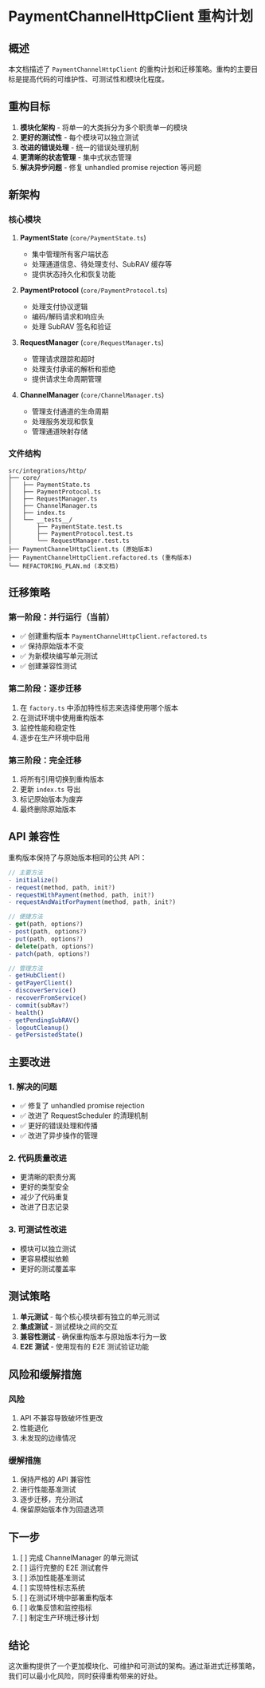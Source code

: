 # PaymentChannelHttpClient 重构计划

## 概述

本文档描述了 `PaymentChannelHttpClient` 的重构计划和迁移策略。重构的主要目标是提高代码的可维护性、可测试性和模块化程度。

## 重构目标

1. **模块化架构** - 将单一的大类拆分为多个职责单一的模块
2. **更好的测试性** - 每个模块可以独立测试
3. **改进的错误处理** - 统一的错误处理机制
4. **更清晰的状态管理** - 集中式状态管理
5. **解决异步问题** - 修复 unhandled promise rejection 等问题

## 新架构

### 核心模块

1. **PaymentState** (`core/PaymentState.ts`)

   - 集中管理所有客户端状态
   - 处理通道信息、待处理支付、SubRAV 缓存等
   - 提供状态持久化和恢复功能

2. **PaymentProtocol** (`core/PaymentProtocol.ts`)

   - 处理支付协议逻辑
   - 编码/解码请求和响应头
   - 处理 SubRAV 签名和验证

3. **RequestManager** (`core/RequestManager.ts`)

   - 管理请求跟踪和超时
   - 处理支付承诺的解析和拒绝
   - 提供请求生命周期管理

4. **ChannelManager** (`core/ChannelManager.ts`)
   - 管理支付通道的生命周期
   - 处理服务发现和恢复
   - 管理通道映射存储

### 文件结构

```
src/integrations/http/
├── core/
│   ├── PaymentState.ts
│   ├── PaymentProtocol.ts
│   ├── RequestManager.ts
│   ├── ChannelManager.ts
│   ├── index.ts
│   └── __tests__/
│       ├── PaymentState.test.ts
│       ├── PaymentProtocol.test.ts
│       └── RequestManager.test.ts
├── PaymentChannelHttpClient.ts (原始版本)
├── PaymentChannelHttpClient.refactored.ts (重构版本)
└── REFACTORING_PLAN.md (本文档)
```

## 迁移策略

### 第一阶段：并行运行（当前）

- ✅ 创建重构版本 `PaymentChannelHttpClient.refactored.ts`
- ✅ 保持原始版本不变
- ✅ 为新模块编写单元测试
- ✅ 创建兼容性测试

### 第二阶段：逐步迁移

1. 在 `factory.ts` 中添加特性标志来选择使用哪个版本
2. 在测试环境中使用重构版本
3. 监控性能和稳定性
4. 逐步在生产环境中启用

### 第三阶段：完全迁移

1. 将所有引用切换到重构版本
2. 更新 `index.ts` 导出
3. 标记原始版本为废弃
4. 最终删除原始版本

## API 兼容性

重构版本保持了与原始版本相同的公共 API：

```typescript
// 主要方法
- initialize()
- request(method, path, init?)
- requestWithPayment(method, path, init?)
- requestAndWaitForPayment(method, path, init?)

// 便捷方法
- get(path, options?)
- post(path, options?)
- put(path, options?)
- delete(path, options?)
- patch(path, options?)

// 管理方法
- getHubClient()
- getPayerClient()
- discoverService()
- recoverFromService()
- commit(subRav?)
- health()
- getPendingSubRAV()
- logoutCleanup()
- getPersistedState()
```

## 主要改进

### 1. 解决的问题

- ✅ 修复了 unhandled promise rejection
- ✅ 改进了 RequestScheduler 的清理机制
- ✅ 更好的错误处理和传播
- ✅ 改进了异步操作的管理

### 2. 代码质量改进

- 更清晰的职责分离
- 更好的类型安全
- 减少了代码重复
- 改进了日志记录

### 3. 可测试性改进

- 模块可以独立测试
- 更容易模拟依赖
- 更好的测试覆盖率

## 测试策略

1. **单元测试** - 每个核心模块都有独立的单元测试
2. **集成测试** - 测试模块之间的交互
3. **兼容性测试** - 确保重构版本与原始版本行为一致
4. **E2E 测试** - 使用现有的 E2E 测试验证功能

## 风险和缓解措施

### 风险

1. API 不兼容导致破坏性更改
2. 性能退化
3. 未发现的边缘情况

### 缓解措施

1. 保持严格的 API 兼容性
2. 进行性能基准测试
3. 逐步迁移，充分测试
4. 保留原始版本作为回退选项

## 下一步

1. [ ] 完成 ChannelManager 的单元测试
2. [ ] 运行完整的 E2E 测试套件
3. [ ] 添加性能基准测试
4. [ ] 实现特性标志系统
5. [ ] 在测试环境中部署重构版本
6. [ ] 收集反馈和监控指标
7. [ ] 制定生产环境迁移计划

## 结论

这次重构提供了一个更加模块化、可维护和可测试的架构。通过渐进式迁移策略，我们可以最小化风险，同时获得重构带来的好处。
